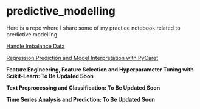 # predictive_modelling

Here is a repo where I share some of my practice notebook related to predictive modelling. 

[Handle Imbalance Data](https://nbviewer.jupyter.org/github/weishunc5/predictive_modelling/blob/main/handle_imbalance_example_porto_seguro.ipynb)

[Regression Prediction and Model Interpretation with PyCaret](https://nbviewer.jupyter.org/github/weishunc5/predictive_modelling/blob/main/houseprice-pycaret.ipynb)

**Feature Engineering, Feature Selection and Hyperparameter Tuning with Scikit-Learn: To Be Updated Soon**

**Text Preprocessing and Classification: To Be Updated Soon**

**Time Series Analysis and Prediction: To Be Updated Soon**
